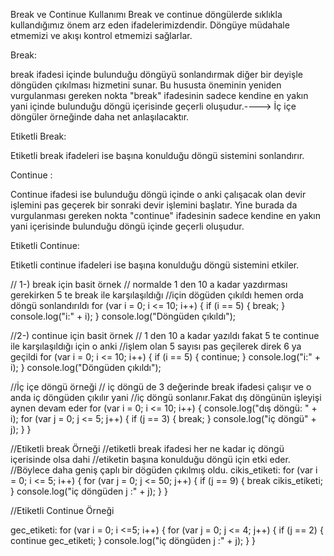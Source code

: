 Break ve Continue Kullanımı
Break ve continue döngülerde sıklıkla kullandığımız önem arz eden ifadelerimizdendir. Döngüye müdahale etmemizi ve akışı kontrol etmemizi sağlarlar.

Break:

break ifadesi içinde bulunduğu döngüyü sonlandırmak diğer bir deyişle döngüden çıkılması hizmetini sunar. Bu hususta öneminin yeniden vurgulanması gereken nokta "break" ifadesinin sadece kendine en yakın yani içinde bulunduğu döngü içerisinde geçerli oluşudur.----> İç içe döngüler örneğinde daha net anlaşılacaktır.

Etiketli Break:

Etiketli break ifadeleri ise başına konulduğu döngü sistemini sonlandırır.

Continue :

Continue ifadesi ise bulunduğu döngü içinde o anki çalışacak olan devir işlemini pas geçerek bir sonraki devir işlemini başlatır. Yine burada da vurgulanması gereken nokta "continue" ifadesinin sadece kendine en yakın yani içerisinde bulunduğu döngü içinde geçerli oluşudur.

Etiketli Continue:

Etiketli continue ifadeleri ise başına konulduğu döngü sistemini etkiler.

// 1-) break için basit örnek
// normalde 1 den 10 a kadar yazdırması gerekirken 5 te break ile karşılaşıldığı
//için dögüden çıkıldı hemen orda döngü sonlandırıldı
for (var i = 0; i <= 10; i++) {
 if (i == 5) {
   break;
 }
 console.log("i:" + i);
}
console.log("Döngüden çıkıldı");

//2-) continue için basit örnek
// 1 den 10 a kadar yazıldı fakat 5 te continue ile karşılaşıldığı için o anki
//işlem olan 5 sayısı  pas geçilerek direk 6 ya geçildi
for (var i = 0; i <= 10; i++) {
 if (i == 5) {
   continue;
 }
 console.log("i:" + i);
}
console.log("Döngüden çıkıldı");


//İç içe döngü örneği
//  iç döngü de 3 değerinde break ifadesi çalışır ve o anda iç döngüden çıkılır yani
//iç döngü sonlanır.Fakat dış döngünün işleyişi aynen devam eder
for (var i = 0; i <= 10; i++) {
 console.log("dış döngü: " + i);
 for (var j = 0; j <= 5; j++) {
   if (j == 3) {
     break;
   }
   console.log("iç döngü" + j);
 }
}

//Etiketli break Örneği
//etiketli break ifadesi her ne kadar iç döngü içerisinde olsa dahi
//etiketin başına konulduğu döngü için etki eder.
//Böylece daha geniş çaplı bir dögüden çıkılmış oldu.
cikis_etiketi: for (var i = 0; i <= 5; i++) {
 for (var j = 0; j <= 50; j++) {
   if (j == 9) {
     break cikis_etiketi;
   }
   console.log("iç döngüden j :" + j);
 }
}

//Etiketli Continue Örneği

gec_etiketi: for (var i = 0; i <=5; i++) {
 for (var j = 0; j <= 4; j++) {
   if (j == 2) {
     continue gec_etiketi;
   }
   console.log("iç döngüden j :" + j);
 }
}